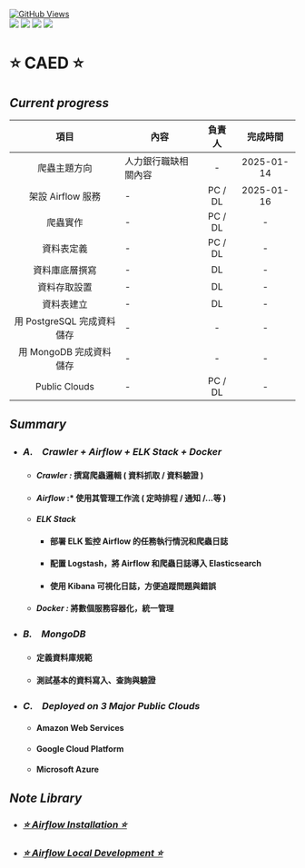 <a href='https://github.com/dl-jack-123/CAED'><img alt='GitHub Views' src='https://views.whatilearened.today/views/github/dl-jack-123/CAED.svg'> <br> 
[![](https://img.shields.io/badge/Project-Apache_Airflow-blue.svg?style=plastic)](https://github.com/dl-jack-123/CAED) 
[![](https://img.shields.io/badge/Project-Docker-blue.svg?style=plastic)](https://github.com/dl-jack-123/CAED) 
[![](https://img.shields.io/badge/Project-Crawler-blue.svg?style=plastic)](https://github.com/dl-jack-123/CAED) 
[![](https://img.shields.io/badge/Language-Python_3.12.0-blue.svg?style=plastic)](https://www.python.org/) <br>


# ⭐ CAED ⭐

## *Current progress*
| 項目 | 內容 | 負責人 | 完成時間 |
| :--: | -- | :--: |:--:|
| 爬蟲主題方向 | 人力銀行職缺相關內容 | - | 2025-01-14 |
| 架設 Airflow 服務 | - | PC / DL | 2025-01-16 |
| 爬蟲實作 | - | PC / DL | - |
| 資料表定義 | - | PC / DL | - |
| 資料庫底層撰寫 | - | DL | - |
| 資料存取設置 | - | DL | - |
| 資料表建立 | - | DL | - |
| 用 PostgreSQL 完成資料儲存 | - | - | - |
| 用 MongoDB 完成資料儲存 | - | - | - |
| Public Clouds | - | PC / DL | - |

## *Summary*
- ### *A.　Crawler + Airflow + ELK Stack + Docker*
  - #### *Crawler :* 撰寫爬蟲邏輯 ( 資料抓取 / 資料驗證 )
  - #### *Airflow* :* 使用其管理工作流 ( 定時排程 / 通知 /...等 )
  - #### *ELK Stack*
    - #### 部署 ELK 監控 Airflow 的任務執行情況和爬蟲日誌
    - #### 配置 Logstash，將 Airflow 和爬蟲日誌導入 Elasticsearch
    - #### 使用 Kibana 可視化日誌，方便追蹤問題與錯誤
  - #### *Docker :* 將數個服務容器化，統一管理
- ### *B.　MongoDB*
  - #### 定義資料庫規範
  - #### 測試基本的資料寫入、查詢與驗證
- ### *C.　Deployed on 3 Major Public Clouds*
  - #### Amazon Web Services
  - #### Google Cloud Platform
  - #### Microsoft Azure

## *Note Library*
-  ### [*⭐ Airflow Installation ⭐*](./note/installation.md)
-  ### [*⭐ Airflow Local Development ⭐*](./note/local_dev.md)